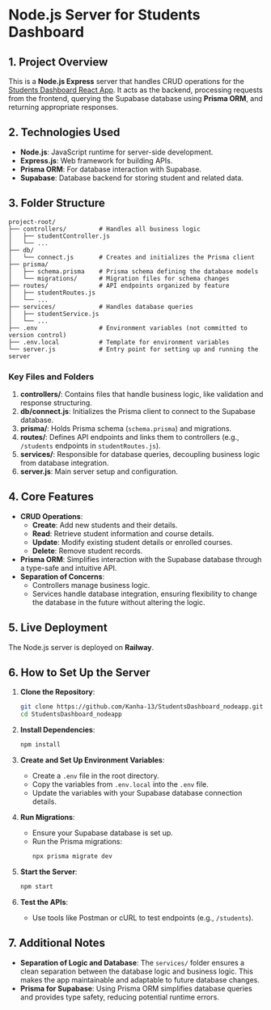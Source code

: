 # **Node.js Server for Students Dashboard**

## **1. Project Overview**

This is a **Node.js Express** server that handles CRUD operations for the [Students Dashboard React App](https://github.com/Kanha-13/StudentsDashboard/tree/master). It acts as the backend, processing requests from the frontend, querying the Supabase database using **Prisma ORM**, and returning appropriate responses.

## **2. Technologies Used**

- **Node.js**: JavaScript runtime for server-side development.
- **Express.js**: Web framework for building APIs.
- **Prisma ORM**: For database interaction with Supabase.
- **Supabase**: Database backend for storing student and related data.

## **3. Folder Structure**

```
project-root/
├── controllers/         # Handles all business logic
│   ├── studentController.js
│   └── ...
├── db/
│   └── connect.js       # Creates and initializes the Prisma client
├── prisma/
│   ├── schema.prisma    # Prisma schema defining the database models
│   └── migrations/      # Migration files for schema changes
├── routes/              # API endpoints organized by feature
│   ├── studentRoutes.js
│   └── ...
├── services/            # Handles database queries
│   ├── studentService.js
│   └── ...
├── .env                 # Environment variables (not committed to version control)
├── .env.local           # Template for environment variables
└── server.js            # Entry point for setting up and running the server
```

### **Key Files and Folders**

1. **controllers/**: Contains files that handle business logic, like validation and response structuring.
2. **db/connect.js**: Initializes the Prisma client to connect to the Supabase database.
3. **prisma/**: Holds Prisma schema (`schema.prisma`) and migrations.
4. **routes/**: Defines API endpoints and links them to controllers (e.g., `/students` endpoints in `studentRoutes.js`).
5. **services/**: Responsible for database queries, decoupling business logic from database integration.
6. **server.js**: Main server setup and configuration.

## **4. Core Features**

- **CRUD Operations**:
  - **Create**: Add new students and their details.
  - **Read**: Retrieve student information and course details.
  - **Update**: Modify existing student details or enrolled courses.
  - **Delete**: Remove student records.
- **Prisma ORM**: Simplifies interaction with the Supabase database through a type-safe and intuitive API.
- **Separation of Concerns**: 
  - Controllers manage business logic.
  - Services handle database integration, ensuring flexibility to change the database in the future without altering the logic.

## **5. Live Deployment**

The Node.js server is deployed on **Railway**.  

## **6. How to Set Up the Server**

1. **Clone the Repository**:
   ```bash
   git clone https://github.com/Kanha-13/StudentsDashboard_nodeapp.git
   cd StudentsDashboard_nodeapp
   ```

2. **Install Dependencies**:
   ```bash
   npm install
   ```

3. **Create and Set Up Environment Variables**:
   - Create a `.env` file in the root directory.
   - Copy the variables from `.env.local` into the `.env` file.
   - Update the variables with your Supabase database connection details.

4. **Run Migrations**:
   - Ensure your Supabase database is set up.
   - Run the Prisma migrations:
     ```bash
     npx prisma migrate dev
     ```

5. **Start the Server**:
   ```bash
   npm start
   ```

6. **Test the APIs**:
   - Use tools like Postman or cURL to test endpoints (e.g., `/students`).

## **7. Additional Notes**

- **Separation of Logic and Database**: 
  The `services/` folder ensures a clean separation between the database logic and business logic. This makes the app maintainable and adaptable to future database changes.
- **Prisma for Supabase**:
  Using Prisma ORM simplifies database queries and provides type safety, reducing potential runtime errors.
